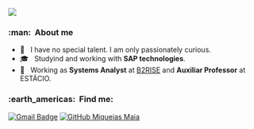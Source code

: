 ![](https://komarev.com/ghpvc/?username=MiqueiasMaia&color=006bed)

<h3> :man: &nbsp;About me</h3>

- 🤔 &nbsp; I have no special talent. I am only passionately curious.
- 🎓 &nbsp; Studyind and working with **SAP technologies**.
- 💼 &nbsp; Working as **Systems Analyst** at <a href="https://github.com/VAEES">B2RISE</a> and **Auxiliar Professor** at ESTÁCIO.

<!-- <h3> :rocket: &nbsp;Skills </h3>

  ![JavaScript](https://img.shields.io/badge/-JavaScript-333333?style=flat&logo=javascript)
  ![Python](https://img.shields.io/badge/-Python-333333?style=flat&logo=python)
  ![PHP](https://img.shields.io/badge/-PHP-333333?style=flat&logo=PHP)
  ![HTML5](https://img.shields.io/badge/-HTML5-333333?style=flat&logo=HTML5)
  ![CSS](https://img.shields.io/badge/-CSS-333333?style=flat&logo=CSS3&logoColor=1572B6)
  ![MySQL](https://img.shields.io/badge/-MySQL-333333?style=flat&logo=mysql)
  ![Ionic](https://img.shields.io/badge/-Ionic-333333?style=flat&logo=ionic)
  ![Laravel](https://img.shields.io/badge/-Laravel-333333?style=flat&logo=laravel)
  ![VueJS](https://img.shields.io/badge/-VueJS-333333?style=flat&logo=vuejs)
  ![SAP MDK](https://img.shields.io/badge/-SAPMDK-333333?style=flat&logo=SAP-MDK)

**Utilities**

  ![Insomnia](https://img.shields.io/badge/-Insomnia-333333?style=flat&logo=insomnia)
  ![Postman](https://img.shields.io/badge/-Postman-333333?style=flat&logo=postman)

**DevOps**

  ![Git](https://img.shields.io/badge/-Git-333333?style=flat&logo=git)
  ![GitHub](https://img.shields.io/badge/-GitHub-333333?style=flat&logo=github)
  ![Bitbucket](https://img.shields.io/badge/-Bitbucket-333333?style=flat&logo=bitbucket)

**Development tools**

  ![Visual Studio Code](https://img.shields.io/badge/-Visual%20Studio%20Code-333333?style=flat&logo=visual-studio-code&logoColor=007ACC)
  ![Trello](https://img.shields.io/badge/-Trello-333333?style=flat&logo=trello&logoColor=007ACC)
  ![Adobe XD](https://img.shields.io/badge/-Adobe%20XD-333333?style=flat&logo=adobe-xd&logoColor=007ACC)
  ![Business Application Studio](https://img.shields.io/badge/-Business%20Application%20Studio-333333?style=flat&logo=business-application-studio)

<br/> -->

<h3> :earth_americas: &nbsp;Find me: </h3> 


[![Gmail Badge](https://img.shields.io/badge/-miqueiasmaia7@gmail.com-006bed?style=flat-square&logo=Gmail&logoColor=white&link=mailto:miqueiasmaia7@gmail.com)](mailto:miqueiasmaia7@gmail.com)
[![GitHub Miqueias Maia]( https://img.shields.io/github/followers/MiqueiasMaia?label=follow&style=social)](https://github.com/MiqueiasMaia/MiqueiasMaia)
